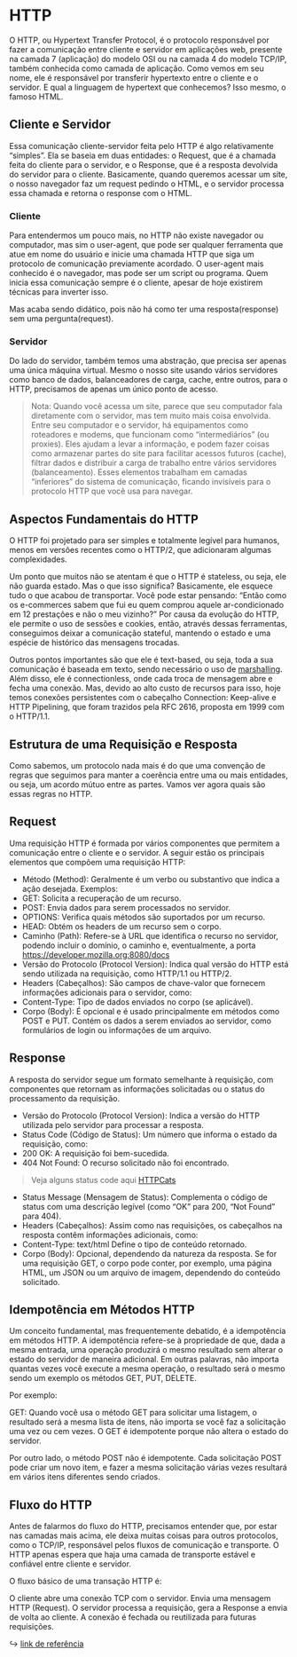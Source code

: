 # HTTP

O HTTP, ou Hypertext Transfer Protocol, é o protocolo responsável por fazer a comunicação entre cliente e servidor em aplicações web, presente na camada 7 (aplicação) do modelo OSI ou na camada 4 do modelo TCP/IP, também conhecida como camada de aplicação. Como vemos em seu nome, ele é responsável por transferir hypertexto entre o cliente e o servidor. E qual a linguagem de hypertext que conhecemos? Isso mesmo, o famoso HTML.

## Cliente e Servidor

Essa comunicação cliente-servidor feita pelo HTTP é algo relativamente “simples”. Ela se baseia em duas entidades: o Request, que é a chamada feita do cliente para o servidor, e o Response, que é a resposta devolvida do servidor para o cliente. Basicamente, quando queremos acessar um site, o nosso navegador faz um request pedindo o HTML, e o servidor processa essa chamada e retorna o response com o HTML.

### Cliente

Para entendermos um pouco mais, no HTTP não existe navegador ou computador, mas sim o user-agent, que pode ser qualquer ferramenta que atue em nome do usuário e inicie uma chamada HTTP que siga um protocolo de comunicação previamente acordado. O user-agent mais conhecido é o navegador, mas pode ser um script ou programa. Quem inicia essa comunicação sempre é o cliente, apesar de hoje existirem técnicas para inverter isso.

Mas acaba sendo didático, pois não há como ter uma resposta(response) sem uma pergunta(request).

### Servidor

Do lado do servidor, também temos uma abstração, que precisa ser apenas uma única máquina virtual. Mesmo o nosso site usando vários servidores como banco de dados, balanceadores de carga, cache, entre outros, para o HTTP, precisamos de apenas um único ponto de acesso.

> Nota: Quando você acessa um site, parece que seu computador fala diretamente com o servidor, mas tem muito mais coisa envolvida. Entre seu computador e o servidor, há equipamentos como roteadores e modems, que funcionam como “intermediários” (ou proxies). Eles ajudam a levar a informação, e podem fazer coisas como armazenar partes do site para facilitar acessos futuros (cache), filtrar dados e distribuir a carga de trabalho entre vários servidores (balanceamento). Esses elementos trabalham em camadas “inferiores” do sistema de comunicação, ficando invisíveis para o protocolo HTTP que você usa para navegar.

## Aspectos Fundamentais do HTTP

O HTTP foi projetado para ser simples e totalmente legível para humanos, menos em versões recentes como o HTTP/2, que adicionaram algumas complexidades.

Um ponto que muitos não se atentam é que o HTTP é stateless, ou seja, ele não guarda estado. Mas o que isso significa? Basicamente, ele esquece tudo o que acabou de transportar. Você pode estar pensando: “Então como os e-commerces sabem que fui eu quem comprou aquele ar-condicionado em 12 prestações e não o meu vizinho?” Por causa da evolução do HTTP, ele permite o uso de sessões e cookies, então, através dessas ferramentas, conseguimos deixar a comunicação stateful, mantendo o estado e uma espécie de histórico das mensagens trocadas.

Outros pontos importantes são que ele é text-based, ou seja, toda a sua comunicação é baseada em texto, sendo necessário o uso de [marshalling](https://pt.wikipedia.org/wiki/Marshalling). Além disso, ele é connectionless, onde cada troca de mensagem abre e fecha uma conexão. Mas, devido ao alto custo de recursos para isso, hoje temos conexões persistentes com o cabeçalho Connection: Keep-alive e HTTP Pipelining, que foram trazidos pela RFC 2616, proposta em 1999 com o HTTP/1.1.

## Estrutura de uma Requisição e Resposta

Como sabemos, um protocolo nada mais é do que uma convenção de regras que seguimos para manter a coerência entre uma ou mais entidades, ou seja, um acordo mútuo entre as partes. Vamos ver agora quais são essas regras no HTTP.

## Request

Uma requisição HTTP é formada por vários componentes que permitem a comunicação entre o cliente e o servidor. A seguir estão os principais elementos que compõem uma requisição HTTP:

- Método (Method): Geralmente é um verbo ou substantivo que indica a ação desejada. Exemplos:
- GET: Solicita a recuperação de um recurso.
- POST: Envia dados para serem processados no servidor.
- OPTIONS: Verifica quais métodos são suportados por um recurso.
- HEAD: Obtém os headers de um recurso sem o corpo.
- Caminho (Path): Refere-se à URL que identifica o recurso no servidor, podendo incluir o domínio, o caminho e, eventualmente, a porta https://developer.mozilla.org:8080/docs
- Versão do Protocolo (Protocol Version): Indica qual versão do HTTP está sendo utilizada na requisição, como HTTP/1.1 ou HTTP/2.
- Headers (Cabeçalhos): São campos de chave-valor que fornecem informações adicionais para o servidor, como:
- Content-Type: Tipo de dados enviados no corpo (se aplicável).
- Corpo (Body): É opcional e é usado principalmente em métodos como POST e PUT. Contém os dados a serem enviados ao servidor, como formulários de login ou informações de um arquivo.

## Response

A resposta do servidor segue um formato semelhante à requisição, com componentes que retornam as informações solicitadas ou o status do processamento da requisição.

- Versão do Protocolo (Protocol Version): Indica a versão do HTTP utilizada pelo servidor para processar a resposta.
- Status Code (Código de Status): Um número que informa o estado da requisição, como:
- 200 OK: A requisição foi bem-sucedida.
- 404 Not Found: O recurso solicitado não foi encontrado.

> Veja alguns status code aqui [HTTPCats](https://http.cat/)

- Status Message (Mensagem de Status): Complementa o código de status com uma descrição legível (como “OK” para 200, “Not Found” para 404).
- Headers (Cabeçalhos): Assim como nas requisições, os cabeçalhos na resposta contêm informações adicionais, como:
- Content-Type: text/html Define o tipo de conteúdo retornado.
- Corpo (Body): Opcional, dependendo da natureza da resposta. Se for uma requisição GET, o corpo pode conter, por exemplo, uma página HTML, um JSON ou um arquivo de imagem, dependendo do conteúdo solicitado.

## Idempotência em Métodos HTTP
Um conceito fundamental, mas frequentemente debatido, é a idempotência em métodos HTTP. A idempotência refere-se à propriedade de que, dada a mesma entrada, uma operação produzirá o mesmo resultado sem alterar o estado do servidor de maneira adicional. Em outras palavras, não importa quantas vezes você execute a mesma operação, o resultado será o mesmo sendo um exemplo os métodos GET, PUT, DELETE.

Por exemplo:

GET: Quando você usa o método GET para solicitar uma listagem, o resultado será a mesma lista de itens, não importa se você faz a solicitação uma vez ou cem vezes. O GET é idempotente porque não altera o estado do servidor.

Por outro lado, o método POST não é idempotente. Cada solicitação POST pode criar um novo item, e fazer a mesma solicitação várias vezes resultará em vários itens diferentes sendo criados.

## Fluxo do HTTP

Antes de falarmos do fluxo do HTTP, precisamos entender que, por estar nas camadas mais acima, ele deixa muitas coisas para outros protocolos, como o TCP/IP, responsável pelos fluxos de comunicação e transporte. O HTTP apenas espera que haja uma camada de transporte estável e confiável entre cliente e servidor.

O fluxo básico de uma transação HTTP é:

O cliente abre uma conexão TCP com o servidor.
Envia uma mensagem HTTP (Request).
O servidor processa a requisição, gera a Response a envia de volta ao cliente.
A conexão é fechada ou reutilizada para futuras requisições.

:arrow_right_hook: [link de referência](https://www.tabnews.com.br/PauloCod/http-como-cliques-se-transformam-em-conexoes)